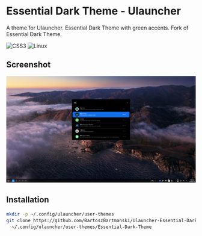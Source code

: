 # Essential Dark Theme - Ulauncher

A theme for Ulauncher. Essential Dark Theme with green accents. Fork of Essential Dark Theme.

![CSS3](https://img.shields.io/badge/css3-%231572B6.svg?style=for-the-badge&logo=css3&logoColor=white)
![Linux](https://img.shields.io/badge/Linux-FCC624?style=for-the-badge&logo=linux&logoColor=black)

## Screenshot
![](Screenshot_2022-04-24_19-03-05.png)

## Installation
```sh
mkdir -p ~/.config/ulauncher/user-themes
git clone https://github.com/BartoszBartmanski/Ulauncher-Essential-Dark-Theme-Green.git \
  ~/.config/ulauncher/user-themes/Essential-Dark-Theme
```
